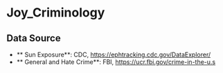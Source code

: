 # Joy_Criminology

## Data Source
- ** Sun Exposure**: CDC, https://ephtracking.cdc.gov/DataExplorer/
- ** General and Hate Crime**: FBI, https://ucr.fbi.gov/crime-in-the-u.s

